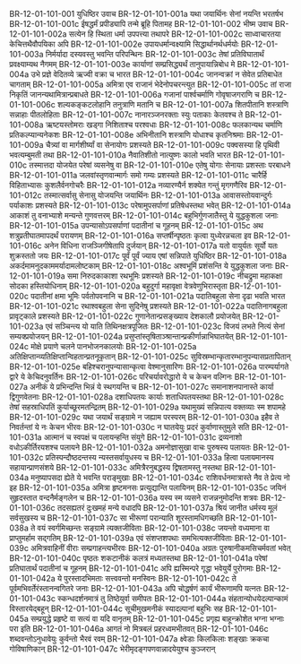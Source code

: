 BR-12-01-101-001  युधिष्ठिर उवाच
BR-12-01-101-001a यथा जयार्थिनः सेनां नयन्ति भरतर्षभ
BR-12-01-101-001c ईषद्धर्मं प्रपीड्यापि तन्मे ब्रूहि पितामह
BR-12-01-101-002  भीष्म उवाच
BR-12-01-101-002a सत्येन हि स्थिता धर्मा उपपत्त्या तथापरे
BR-12-01-101-002c साध्वाचारतया केचित्तथैवौपयिका अपि
BR-12-01-101-002e उपायधर्मान्वक्ष्यामि सिद्धार्थानर्थधर्मयोः
BR-12-01-101-003a निर्मर्यादा दस्यवस्तु भवन्ति परिपन्थिनः
BR-12-01-101-003c तेषां प्रतिविघातार्थं प्रवक्ष्याम्यथ नैगमम्
BR-12-01-101-003e कार्याणां सम्प्रसिद्ध्यर्थं तानुपायान्निबोध मे
BR-12-01-101-004a उभे प्रज्ञे वेदितव्ये ऋज्वी वक्रा च भारत
BR-12-01-101-004c जानन्वक्रां न सेवेत प्रतिबाधेत चागताम्
BR-12-01-101-005a अमित्रा एव राजानं भेदेनोपचरन्त्युत
BR-12-01-101-005c तां राजा निकृतिं जानन्यथामित्रान्प्रबाधते
BR-12-01-101-006a गजानां पार्श्वचर्माणि गोवृषाजगराणि च
BR-12-01-101-006c शल्यकङ्कटलोहानि तनुत्राणि मतानि च
BR-12-01-101-007a शितपीतानि शस्त्राणि सन्नाहाः पीतलोहिताः
BR-12-01-101-007c नानारञ्जनरक्ताः स्युः पताकाः केतवश्च ते
BR-12-01-101-008a ऋष्टयस्तोमराः खड्गा निशिताश्च परश्वधाः
BR-12-01-101-008c फलकान्यथ चर्माणि प्रतिकल्प्यान्यनेकशः
BR-12-01-101-008e अभिनीतानि शस्त्राणि योधाश्च कृतनिश्रमाः
BR-12-01-101-009a चैत्र्यां वा मार्गशीर्ष्यां वा सेनायोगः प्रशस्यते
BR-12-01-101-009c पक्वसस्या हि पृथिवी भवत्यम्बुमती तथा
BR-12-01-101-010a नैवातिशीतो नात्युष्णः कालो भवति भारत
BR-12-01-101-010c तस्मात्तदा योजयेत परेषां व्यसनेषु वा
BR-12-01-101-010e एतेषु योगाः सेनायाः प्रशस्ताः परबाधने
BR-12-01-101-011a जलवांस्तृणवान्मार्गः समो गम्यः प्रशस्यते
BR-12-01-101-011c चारैर्हि विहिताभ्यासः कुशलैर्वनगोचरैः
BR-12-01-101-012a नव्यारण्यैर्न शक्येत गन्तुं मृगगणैरिव
BR-12-01-101-012c तस्मात्सर्वासु सेनासु योजयन्ति जयार्थिनः
BR-12-01-101-013a आवासस्तोयवान्दुर्गः पर्याकाशः प्रशस्यते
BR-12-01-101-013c परेषामुपसर्पाणां प्रतिषेधस्तथा भवेत्
BR-12-01-101-014a आकाशं तु वनाभ्याशे मन्यन्ते गुणवत्तरम्
BR-12-01-101-014c बहुभिर्गुणजातैस्तु ये युद्धकुशला जनाः
BR-12-01-101-015a उपन्यासोऽपसर्पाणां पदातीनां च गूहनम्
BR-12-01-101-015c अथ शत्रुप्रतीघातमापदर्थं परायणम्
BR-12-01-101-016a सप्तर्षीन्पृष्ठतः कृत्वा युध्येरन्नचला इव
BR-12-01-101-016c अनेन विधिना राजञ्जिगीषेतापि दुर्जयान्
BR-12-01-101-017a यतो वायुर्यतः सूर्यो यतः शुक्रस्ततो जयः
BR-12-01-101-017c पूर्वं पूर्वं ज्याय एषां सन्निपाते युधिष्ठिर
BR-12-01-101-018a अकर्दमामनुदकाममर्यादामलोष्टकाम्
BR-12-01-101-018c अश्वभूमिं प्रशंसन्ति ये युद्धकुशला जनाः
BR-12-01-101-019a समा निरुदकाकाशा रथभूमिः प्रशस्यते
BR-12-01-101-019c नीचद्रुमा महाकक्षा सोदका हस्तियोधिनाम्
BR-12-01-101-020a बहुदुर्गा महावृक्षा वेत्रवेणुभिरास्तृता
BR-12-01-101-020c पदातीनां क्षमा भूमिः पर्वतोपवनानि च
BR-12-01-101-021a पदातिबहुला सेना दृढा भवति भारत
BR-12-01-101-021c रथाश्वबहुला सेना सुदिनेषु प्रशस्यते
BR-12-01-101-022a पदातिनागबहुला प्रावृट्काले प्रशस्यते
BR-12-01-101-022c गुणानेतान्प्रसङ्ख्याय देशकालौ प्रयोजयेत्
BR-12-01-101-023a एवं सञ्चिन्त्य यो याति तिथिनक्षत्रपूजितः
BR-12-01-101-023c विजयं लभते नित्यं सेनां सम्यक्प्रयोजयन्
BR-12-01-101-024a प्रसुप्तांस्तृषिताञ्श्रान्तान्प्रकीर्णान्नाभिघातयेत्
BR-12-01-101-024c मोक्षे प्रयाणे चलने पानभोजनकालयोः
BR-12-01-101-025a अतिक्षिप्तान्व्यतिक्षिप्तान्विहतान्प्रतनूकृतान्
BR-12-01-101-025c सुविस्रम्भान्कृतारम्भानुपन्यासप्रतापितान्
BR-12-01-101-025e बहिश्चरानुपन्यासान्कृत्वा वेश्मानुसारिणः
BR-12-01-101-026a पारम्पर्यागते द्वारे ये केचिदनुवर्तिनः
BR-12-01-101-026c परिचर्यावरोद्धारो ये च केचन वल्गिनः
BR-12-01-101-027a अनीकं ये प्रभिन्दन्ति भिन्नं ये स्थगयन्ति च
BR-12-01-101-027c समानाशनपानास्ते कार्या द्विगुणवेतनाः
BR-12-01-101-028a दशाधिपतयः कार्याः शताधिपतयस्तथा
BR-12-01-101-028c तेषां सहस्राधिपतिं कुर्याच्छूरमतन्द्रितम्
BR-12-01-101-029a यथामुख्यं सन्निपात्य वक्तव्याः स्म शपामहे
BR-12-01-101-029c यथा जयार्थं सङ्ग्रामे न जह्याम परस्परम्
BR-12-01-101-030a इहैव ते निवर्तन्तां ये नः केचन भीरवः
BR-12-01-101-030c न घातयेयुः प्रदरं कुर्वाणास्तुमुले सति
BR-12-01-101-031a आत्मानं च स्वपक्षं च पलायन्हन्ति संयुगे
BR-12-01-101-031c द्रव्यनाशो वधोऽकीर्तिरयशश्च पलायने
BR-12-01-101-032a अमनोज्ञासुखा वाचः पुरुषस्य पलायतः
BR-12-01-101-032c प्रतिस्पन्दौष्ठदन्तस्य न्यस्तसर्वायुधस्य च
BR-12-01-101-033a हित्वा पलायमानस्य सहायान्प्राणसंशये
BR-12-01-101-033c अमित्रैरनुबद्धस्य द्विषतामस्तु नस्तथा
BR-12-01-101-034a मनुष्यापसदा ह्येते ये भवन्ति पराङ्मुखाः
BR-12-01-101-034c राशिवर्धनमात्रास्ते नैव ते प्रेत्य नो इह
BR-12-01-101-035a अमित्रा हृष्टमनसः प्रत्युद्यान्ति पलायिनम्
BR-12-01-101-035c जयिनं सुहृदस्तात वन्दनैर्मङ्गलेन च
BR-12-01-101-036a यस्य स्म व्यसने राजन्ननुमोदन्ति शत्रवः
BR-12-01-101-036c तदसह्यतरं दुःखमहं मन्ये वधादपि
BR-12-01-101-037a श्रियं जानीत धर्मस्य मूलं सर्वसुखस्य च
BR-12-01-101-037c सा भीरूणां परान्याति शूरस्तामधिगच्छति
BR-12-01-101-038a ते वयं स्वर्गमिच्छन्तः सङ्ग्रामे त्यक्तजीविताः
BR-12-01-101-038c जयन्तो वध्यमाना वा प्राप्तुमर्हाम सद्गतिम्
BR-12-01-101-039a एवं संशप्तशपथाः समभित्यक्तजीविताः
BR-12-01-101-039c अमित्रवाहिनीं वीराः सम्प्रगाहन्त्यभीरवः
BR-12-01-101-040a अग्रतः पुरुषानीकमसिचर्मवतां भवेत्
BR-12-01-101-040c पृष्ठतः शकटानीकं कलत्रं मध्यतस्तथा
BR-12-01-101-041a परेषां प्रतिघातार्थं पदातीनां च गूहनम्
BR-12-01-101-041c अपि ह्यस्मिन्परे गृद्धा भवेयुर्ये पुरोगमाः
BR-12-01-101-042a ये पुरस्तादभिमताः सत्त्ववन्तो मनस्विनः
BR-12-01-101-042c ते पूर्वमभिवर्तेरंस्तानन्वगितरे जनाः
BR-12-01-101-043a अपि चोद्धर्षणं कार्यं भीरूणामपि यत्नतः
BR-12-01-101-043c स्कन्धदर्शनमात्रं तु तिष्ठेयुर्वा समीपतः
BR-12-01-101-044a संहतान्योधयेदल्पान्कामं विस्तारयेद्बहून्
BR-12-01-101-044c सूचीमुखमनीकं स्यादल्पानां बहुभिः सह
BR-12-01-101-045a सम्प्रयुद्धे प्रहृष्टे वा सत्यं वा यदि वानृतम्
BR-12-01-101-045c प्रगृह्य बाहून्क्रोशेत भग्ना भग्नाः परा इति
BR-12-01-101-046a आगतं नो मित्रबलं प्रहरध्वमभीतवत्
BR-12-01-101-046c शब्दवन्तोऽनुधावेयुः कुर्वन्तो भैरवं रवम्
BR-12-01-101-047a क्ष्वेडाः किलकिलाः शङ्खाः क्रकचा गोविषाणिकान्
BR-12-01-101-047c भेरीमृदङ्गपणवान्नादयेयुश्च कुञ्जरान्

